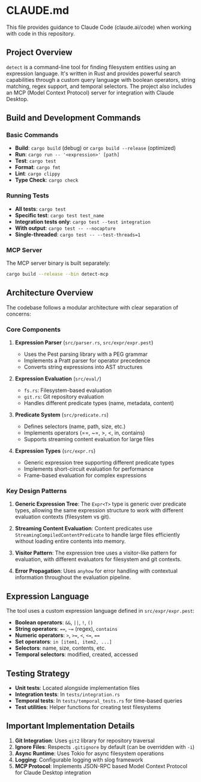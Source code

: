 # CLAUDE.md

This file provides guidance to Claude Code (claude.ai/code) when working with code in this repository.

## Project Overview

`detect` is a command-line tool for finding filesystem entities using an expression language. It's written in Rust and provides powerful search capabilities through a custom query language with boolean operators, string matching, regex support, and temporal selectors. The project also includes an MCP (Model Context Protocol) server for integration with Claude Desktop.

## Build and Development Commands

### Basic Commands
- **Build**: `cargo build` (debug) or `cargo build --release` (optimized)
- **Run**: `cargo run -- '<expression>' [path]`
- **Test**: `cargo test`
- **Format**: `cargo fmt`
- **Lint**: `cargo clippy`
- **Type Check**: `cargo check`

### Running Tests
- **All tests**: `cargo test`
- **Specific test**: `cargo test test_name`
- **Integration tests only**: `cargo test --test integration`
- **With output**: `cargo test -- --nocapture`
- **Single-threaded**: `cargo test -- --test-threads=1`

### MCP Server
The MCP server binary is built separately:
```bash
cargo build --release --bin detect-mcp
```

## Architecture Overview

The codebase follows a modular architecture with clear separation of concerns:

### Core Components

1. **Expression Parser** (`src/parser.rs`, `src/expr/expr.pest`)
   - Uses the Pest parsing library with a PEG grammar
   - Implements a Pratt parser for operator precedence
   - Converts string expressions into AST structures

2. **Expression Evaluation** (`src/eval/`)
   - `fs.rs`: Filesystem-based evaluation
   - `git.rs`: Git repository evaluation
   - Handles different predicate types (name, metadata, content)

3. **Predicate System** (`src/predicate.rs`)
   - Defines selectors (name, path, size, etc.)
   - Implements operators (==, ~=, >, <, in, contains)
   - Supports streaming content evaluation for large files

4. **Expression Types** (`src/expr.rs`)
   - Generic expression tree supporting different predicate types
   - Implements short-circuit evaluation for performance
   - Frame-based evaluation for complex expressions

### Key Design Patterns

1. **Generic Expression Tree**: The `Expr<T>` type is generic over predicate types, allowing the same expression structure to work with different evaluation contexts (filesystem vs git).

2. **Streaming Content Evaluation**: Content predicates use `StreamingCompiledContentPredicate` to handle large files efficiently without loading entire contents into memory.

3. **Visitor Pattern**: The expression tree uses a visitor-like pattern for evaluation, with different evaluators for filesystem and git contexts.

4. **Error Propagation**: Uses `anyhow` for error handling with contextual information throughout the evaluation pipeline.

## Expression Language

The tool uses a custom expression language defined in `src/expr/expr.pest`:

- **Boolean operators**: `&&`, `||`, `!`, `()`
- **String operators**: `==`, `~=` (regex), `contains`
- **Numeric operators**: `>`, `>=`, `<`, `<=`, `==`
- **Set operators**: `in [item1, item2, ...]`
- **Selectors**: name, size, contents, etc.
- **Temporal selectors**: modified, created, accessed

## Testing Strategy

- **Unit tests**: Located alongside implementation files
- **Integration tests**: In `tests/integration.rs`
- **Temporal tests**: In `tests/temporal_tests.rs` for time-based queries
- **Test utilities**: Helper functions for creating test filesystems

## Important Implementation Details

1. **Git Integration**: Uses `git2` library for repository traversal
2. **Ignore Files**: Respects `.gitignore` by default (can be overridden with `-i`)
3. **Async Runtime**: Uses Tokio for async filesystem operations
4. **Logging**: Configurable logging with slog framework
5. **MCP Protocol**: Implements JSON-RPC based Model Context Protocol for Claude Desktop integration